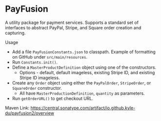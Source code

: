 # PayFusion
A utility package for payment services. Supports a standard set of interfaces to abstract PayPal, Stripe, and Square order creation and capturing.

Usage
- Add a file ```PayFusionConstants.json``` to classpath. Example of formatting on GitHub under ```src/main/resources```.
- Run ```Constants.init()```.
- Define a ```MasterProductDefinition``` object using one of the constructors.
    - Options - default, default imageless, existing Stripe ID, and existing Stripe ID imageless.
- Create any ```Order``` object using either the ```PayPalOrder```, ```StripeOrder```, or ```SquareOrder``` constructor.
    - All have ```MasterProductionDefinition```, ```quantity``` as parameters.
- Run ```getOrderURL()``` to get checkout URL. 

Maven Link: 
https://central.sonatype.com/artifact/io.github.kyle-du/payfusion2/overview
